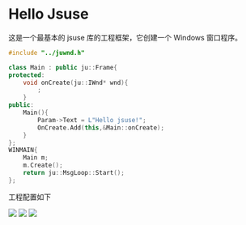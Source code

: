 # Hello Jsuse

这是一个最基本的 jsuse 库的工程框架，它创建一个 Windows 窗口程序。


```CPP
#include "../juwnd.h"

class Main : public ju::Frame{
protected:
	void onCreate(ju::IWnd* wnd){
		;
	}
public:
	Main(){
		Param->Text = L"Hello jsuse!";
		OnCreate.Add(this,&Main::onCreate);
	}
};
WINMAIN{
	Main m;
	m.Create();
	return ju::MsgLoop::Start();
};
```

工程配置如下

![](https://github.com/pgmsoul/jucpp/blob/master/Example1_Hello/hello.png)
![](https://github.com/pgmsoul/jucpp/blob/master/Example1_Hello/setlink.png)
![](https://github.com/pgmsoul/jucpp/blob/master/Example1_Hello/setlinkr.png)
